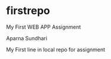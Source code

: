 # firstrepo
My First WEB APP Assignment

Aparna Sundhari

My First line in local repo for assignment